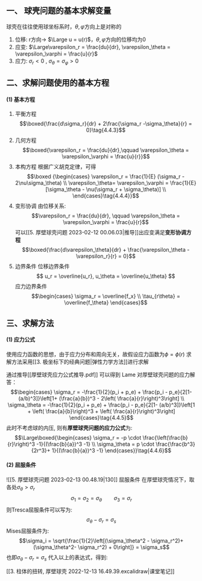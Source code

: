## 一、 球壳问题的基本求解变量
球壳在往往使用球坐标系时，$\theta,\varphi$方向上是对称的
1. 位移: r方向-> $\Large u = u(r)$，$\theta, \varphi$方向的位移均为0
2. 应变: $\Large\varepsilon_r = \frac{du}{dr}, \varepsilon_\theta = \varepsilon_\varphi = \frac{u}{r}$
3. 应力: $\sigma_r< 0$ , $\sigma_\theta= \sigma_\varphi > 0$

## 二、求解问题使用的基本方程
#### (1) 基本方程
1. 平衡方程
$$\boxed{\frac{d\sigma_r}{dr} + 2\frac{\sigma_r -\sigma_\theta}{r} = 0}\tag{4.4.3}$$
2. 几何方程
$$\boxed{\varepsilon_r = \frac{du}{dr},\qquad  \varepsilon_\theta = \varepsilon_\varphi = \frac{u}{r}}$$
3. 本构方程
根据广义胡克定律，可得
$$\boxed {\begin{cases}
\varepsilon_r  = \frac{1}{E} (\sigma_r - 2\nu\sigma_\theta) \\
\varepsilon_\theta= \varepsilon_\varphi = \frac{1}{E}[\sigma_\theta - \nu(\sigma_r + \sigma_\theta)] \\
\end{cases}\tag{4.4.4}}$$
4. 变形协调
由位移关系:
$$\varepsilon_r = \frac{du}{dr}, \qquad \varepsilon_\theta = \varepsilon_\varphi = \frac{u}{r}$$
可以[[5. 厚壁球壳问题 2023-02-12 00.06.03|推导]]出应变满足**变形协调方程**
$$\boxed{\frac{d\varepsilon_\theta}{dr} + \frac{\varepsilon_\theta - \varepsilon_r}{r} = 0}$$
5. 边界条件
位移边界条件
$$
u_r = \overline{u_r}, u_\theta = \overline{u_\theta}
$$
应力边界条件
$$\begin{cases}
\sigma_r = \overline{f_x} \\
\tau_{r\theta} = \overline{f_\theta}
\end{cases}$$

## 三、求解方法
#### (1) 应力公式
使用应力函数的思想，由于应力分布和周向无关，故假设应力函数为$\phi =  \phi(r)$
求解方法采用[[3. 极坐标下的经典问题|弹性力学方法]]进行求解

通过推导[[厚壁球壳应力公式推导.pdf]] 
可以得到 Lame 对厚壁球壳问题的应力解答：
$$\begin{cases}
\sigma_r = -\frac{1}{2}(p_i + p_e) + \frac{p_i - p_e}{2[1-(a/b)^3]}\left[1+ (\frac{a}{b})^3 - 2\left( \frac{a}{r}\right)^3\right] \\
\sigma_\theta = -\frac{1}{2}(p_i + p_e) + \frac{p_i - p_e}{2[1- (a/b)^3]}\left[1 + \left( \frac{a}{b}\right)^3 + \left( \frac{a}{r}\right)^3\right]
\end{cases}\tag{4.4.5}$$
此时不考虑球的内压, 则有**厚壁球壳问题的应力公式**为: 
$$\Large\boxed{\begin{cases}
\sigma_r = -p  \cdot \frac{\left(\frac{b}{r}\right)^3 -1}{(\frac{b}{a})^3 -1} \\
\sigma_\theta = p \cdot \frac{\frac{b^3}{2r^3}+ 1}{(\frac{b}{a})^3 -1}
\end{cases}}\tag{4.4.6}$$
#### (2) 屈服条件
![[5. 厚壁球壳问题 2023-02-13 00.48.19|130]]
屈服条件 在厚壁球壳情况下，取各处$\sigma_\theta > \sigma_r$
$$\sigma_1 =\sigma_2 = \sigma_\theta \qquad \sigma_3 = \sigma_r$$
则Tresca屈服条件可以写为:
$$\sigma_\theta  - \sigma_r =\sigma_s$$
Mises屈服条件为: 
$$\sigma_i  = \sqrt{\frac{1}{2}\left[(\sigma_\theta^2 - \sigma_r^2)+ (\sigma_\theta^2- \sigma_r^2) + 0\right]} = \sigma_s$$
也即$\sigma_\theta - \sigma_r = \sigma_s$
代入以上的表达式，得到:
$$$$

[[3. 柱体的扭转, 厚壁球壳 2022-12-13 16.49.39.excalidraw|课堂笔记]]
